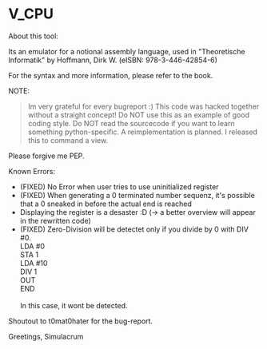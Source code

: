 # V_CPU

About this tool:

Its an emulator for a notional assembly language, used in "Theoretische Informatik" by Hoffmann, Dirk W. (eISBN: 978-3-446-42854-6) 

For the syntax and more information, please refer to the book.

NOTE: </br>
>Im very grateful for every bugreport :)
This code was hacked together without a straight concept! Do NOT use this as an example of good coding style. Do NOT read the sourcecode if you want to learn something python-specific. A reimplementation is planned. I released this to command a view.
 
Please forgive me PEP.


Known Errors: </br>


- (FIXED) No Error when user tries to use uninitialized register
- (FIXED) When generating a 0 terminated number sequenz, it's possible that a 0 sneaked in before the actual end is reached
- Displaying the register is a desaster :D (-> a better overview will appear in the rewritten code)
- (FIXED) Zero-Division will be detectet only if you divide by 0 with DIV #0. </br>
LDA #0 </br>
STA 1 </br>
LDA #10 </br>
DIV 1</br>
OUT</br>
END</br></br>
In this case, it wont be detected.

Shoutout to t0mat0hater for the bug-report.

Greetings,
Simulacrum
